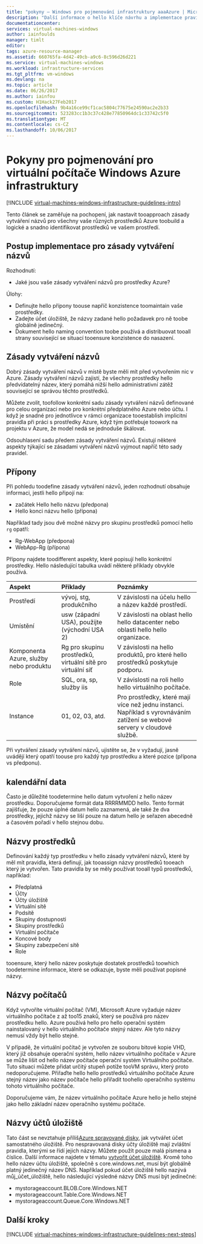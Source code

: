 ```yaml
---
title: "pokyny – Windows pro pojmenování infrastruktury aaaAzure | Microsoft Docs"
description: "Další informace o hello klíče návrhu a implementace pravidla pro vytváření názvů v služby infrastruktury Azure."
documentationcenter: 
services: virtual-machines-windows
author: iainfoulds
manager: timlt
editor: 
tags: azure-resource-manager
ms.assetid: 660765fa-4d42-49cb-a9c6-8c596d26d221
ms.service: virtual-machines-windows
ms.workload: infrastructure-services
ms.tgt_pltfrm: vm-windows
ms.devlang: na
ms.topic: article
ms.date: 06/26/2017
ms.author: iainfou
ms.custom: H1Hack27Feb2017
ms.openlocfilehash: 9b4a16ce99cf1cac5804c77675e24590ac2e2b33
ms.sourcegitcommit: 523283cc1b3c37c428e77850964dc1c33742c5f0
ms.translationtype: MT
ms.contentlocale: cs-CZ
ms.lasthandoff: 10/06/2017
---
```

# <a name="azure-infrastructure-naming-guidelines-for-windows-vms"></a>Pokyny pro pojmenování pro virtuální počítače Windows Azure infrastruktury

[!INCLUDE [virtual-machines-windows-infrastructure-guidelines-intro](../../../includes/virtual-machines-windows-infrastructure-guidelines-intro.md)]

Tento článek se zaměřuje na pochopení, jak nastavit tooapproach zásady vytváření názvů pro všechny vaše různých prostředků Azure toobuild a logické a snadno identifikovat prostředků ve vašem prostředí.

## <a name="implementation-guidelines-for-naming-conventions"></a>Postup implementace pro zásady vytváření názvů
Rozhodnutí:

* Jaké jsou vaše zásady vytváření názvů pro prostředky Azure?

Úlohy:

* Definujte hello přípony toouse napříč konzistence toomaintain vaše prostředky.
* Zadejte účet úložiště, že názvy zadané hello požadavek pro ně toobe globálně jedinečný.
* Dokument hello naming convention toobe používá a distribuovat tooall strany související se situací tooensure konzistence do nasazení.

## <a name="naming-conventions"></a>Zásady vytváření názvů
Dobrý zásady vytváření názvů v místě byste měli mít před vytvořením nic v Azure. Zásady vytváření názvů zajistí, že všechny prostředky hello předvídatelný název, který pomáhá nižší hello administrativní zátěž související se správou těchto prostředků.

Můžete zvolit, toofollow konkrétní sadu zásady vytváření názvů definované pro celou organizaci nebo pro konkrétní předplatného Azure nebo účtu. I když je snadné pro jednotlivce v rámci organizace tooestablish implicitní pravidla při práci s prostředky Azure, když tým potřebuje toowork na projektu v Azure, že model nedá se jednoduše škálovat.

Odsouhlasení sadu předem zásady vytváření názvů. Existují některé aspekty týkající se zásadami vytváření názvů vyjmout napříč této sady pravidel.

## <a name="affixes"></a>Přípony
Při pohledu toodefine zásady vytváření názvů, jeden rozhodnutí obsahuje informaci, jestli hello připojí na:

* začátek Hello hello názvu (předpona)
* Hello konci názvu hello (přípona)

Například tady jsou dvě možné názvy pro skupinu prostředků pomocí hello `rg` opatří:

* Rg-WebApp (předpona)
* WebApp-Rg (přípona)

Přípony najdete toodifferent aspekty, které popisují hello konkrétní prostředky. Hello následující tabulka uvádí některé příklady obvykle používá.

| Aspekt | Příklady | Poznámky |
|:--- |:--- |:--- |
| Prostředí |vývoj, stg, produkčního |V závislosti na účelu hello a název každé prostředí. |
| Umístění |usw (západní USA), použijte (východní USA 2) |V závislosti na oblast hello hello datacenter nebo oblasti hello hello organizace. |
| Komponenta Azure, služby nebo produktu |Rg pro skupinu prostředků, virtuální sítě pro virtuální síť |V závislosti na hello produktů, pro které hello prostředků poskytuje podporu. |
| Role |SQL, ora, sp, služby iis |V závislosti na roli hello hello virtuálního počítače. |
| Instance |01, 02, 03, atd. |Pro prostředky, které mají více než jednu instanci. Například s vyrovnáváním zatížení se webové servery v cloudové službě. |

Při vytváření zásady vytváření názvů, ujistěte se, že v vyžadují, jasně uvádějí který opatří toouse pro každý typ prostředku a které pozice (přípona vs předponu).

## <a name="dates"></a>kalendářní data
Často je důležité toodetermine hello datum vytvoření z hello název prostředku. Doporučujeme formát data RRRRMMDD hello. Tento formát zajišťuje, že pouze úplné datum hello zaznamená, ale také že dva prostředky, jejichž názvy se liší pouze na datum hello je seřazen abecedně a časovém pořadí v hello stejnou dobu.

## <a name="naming-resources"></a>Názvy prostředků
Definování každý typ prostředku v hello zásady vytváření názvů, které by měl mít pravidla, která definují, jak tooassign názvy prostředků tooeach který je vytvořen. Tato pravidla by se měly používat tooall typů prostředků, například:

* Předplatná
* Účty
* Účty úložiště
* Virtuální sítě
* Podsítě
* Skupiny dostupnosti
* Skupiny prostředků
* Virtuální počítače
* Koncové body
* Skupiny zabezpečení sítě
* Role

tooensure, který hello název poskytuje dostatek prostředků toowhich toodetermine informace, které se odkazuje, byste měli používat popisné názvy.

## <a name="computer-names"></a>Názvy počítačů
Když vytvoříte virtuální počítač (VM), Microsoft Azure vyžaduje název virtuálního počítače z až too15 znaků, který se používá pro název prostředku hello. Azure používá hello pro hello operační systém nainstalovaný v hello virtuálního počítače stejný název. Ale tyto názvy nemusí vždy být hello stejné.

V případě, že virtuální počítač je vytvořen ze souboru bitové kopie VHD, který již obsahuje operační systém, hello název virtuálního počítače v Azure se může lišit od hello název počítače operační systém Virtuálního počítače. Tuto situaci můžete přidat určitý stupeň potíže tooVM správu, který proto nedoporučujeme. Přiřaďte hello hello prostředků virtuálního počítače Azure stejný název jako název počítače hello přiřadit toohello operačního systému tohoto virtuálního počítače.

Doporučujeme vám, že název virtuálního počítače Azure hello je hello stejné jako hello základní název operačního systému počítače.

## <a name="storage-account-names"></a>Názvy účtů úložiště
Tato část se nevztahuje příliš[Azure spravované disky](../../storage/storage-managed-disks-overview.md?toc=%2fazure%2fvirtual-machines%2flinux%2ftoc.json), jak vytvářet účet samostatného úložiště. Pro nespravovaná disky účty úložiště mají zvláštní pravidla, kterými se řídí jejich názvy. Můžete použít pouze malá písmena a číslice. Další informace najdete v tématu [vytvořit účet úložiště](../../storage/storage-create-storage-account.md#create-a-storage-account). Kromě toho hello název účtu úložiště, společně s core.windows.net, musí být globálně platný jedinečný název DNS. Například pokud účet úložiště hello nazývá můj_účet_úložiště, hello následující výsledné názvy DNS musí být jedinečné:

* mystorageaccount.BLOB.Core.Windows.NET
* mystorageaccount.Table.Core.Windows.NET
* mystorageaccount.Queue.Core.Windows.NET

## <a name="next-steps"></a>Další kroky
[!INCLUDE [virtual-machines-windows-infrastructure-guidelines-next-steps](../../../includes/virtual-machines-windows-infrastructure-guidelines-next-steps.md)]

